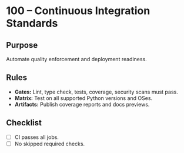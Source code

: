 # 100 – Continuous Integration Standards

## Purpose
Automate quality enforcement and deployment readiness.

## Rules
- **Gates:** Lint, type check, tests, coverage, security scans must pass.
- **Matrix:** Test on all supported Python versions and OSes.
- **Artifacts:** Publish coverage reports and docs previews.

## Checklist
- [ ] CI passes all jobs.
- [ ] No skipped required checks.
